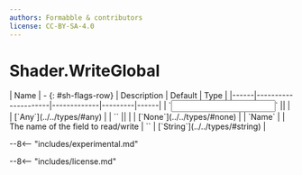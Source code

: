 ```yaml
---
authors: Formabble & contributors
license: CC-BY-SA-4.0
---
```



# Shader.WriteGlobal

<div class="sh-parameters" markdown="1">
| Name | - {: #sh-flags-row} | Description | Default | Type |
|------|---------------------|-------------|---------|------|
| `<input>` || | | [`Any`](../../types/#any) |
| `<output>` || | | [`None`](../../types/#none) |
| `Name` |  | The name of the field to read/write | `` | [`String`](../../types/#string) |

</div>

--8<-- "includes/experimental.md"



--8<-- "includes/license.md"

